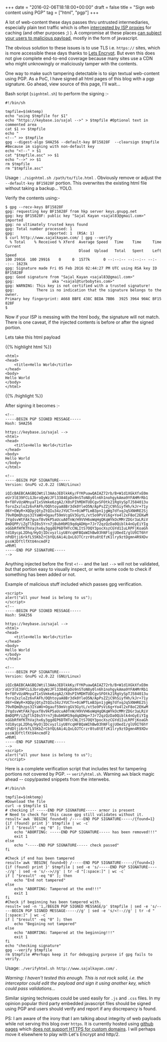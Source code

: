 +++
date = "2016-02-06T18:18:00+00:00"
draft = false
title = "Sign web content using PGP"
tag = ["html", "pgp"]
+++

A lot of web-content these days passes thru untrusted intermediaries, especially plain text traffic which is often [intercepted by ISP proxies](http://www.sajalkayan.com/4-reasons-why-i-love-my-isp.html) for caching (and other purposes ;) ). A compromise at these places [can subject your users to malicious payload](http://www.telecomasia.net/content/true-internets-proxy-compromised), mostly in the form of javascript.

The obvious solution to these issues is to use TLS i.e. `https://` sites, which is more accessible these days thanks to [Lets Encrypt](https://letsencrypt.org/). But even this does not give complete end-to-end coverage because many sites use a CDN who might unknowingly or maliciously tamper with the contents. 

One way to make such tampering detectable is to sign textual web-content using PGP. As a PoC, I have signed all html pages of this blog with a pgp signature. Go ahead, view source of this page, I'll wait...

Bash script (`signhtml.sh`) to perform the signing :-
```
#!/bin/sh

tmpfile=$(mktemp)
echo "using $tmpfile for $1"
echo "https://keybase.io/sajal -->" > $tmpfile #Optional text in commented area
cat $1 >> $tmpfile
echo "
<!--" >> $tmpfile
gpg --digest-algo SHA256 --default-key BF15828F  --clearsign $tmpfile #Because im signing with non-default key
echo "<!--" > $1
cat "$tmpfile.asc" >> $1
echo "-->" >> $1
rm $tmpfile
rm "$tmpfile.asc"

```
Usage : `./signhtml.sh /path/to/file.html` . Obviously remove or adjust the `--default-key BF15828F` portion. This overwrites the existing html file without taking a backup... YOLO.

Verify the contents using:-
```
$ gpg --recv-keys BF15828F
gpg: requesting key BF15828F from hkp server keys.gnupg.net
gpg: key BF15828F: public key "Sajal Kayan <sajal83@gmail.com>" imported
gpg: no ultimately trusted keys found
gpg: Total number processed: 1
gpg:               imported: 1  (RSA: 1)
$ curl http://www.sajalkayan.com/ | gpg --verify
  % Total    % Received % Xferd  Average Speed   Time    Time     Time  Current
                                 Dload  Upload   Total   Spent    Left  Speed
100 29916  100 29916    0     0  1577k      0 --:--:-- --:--:-- --:--:-- 1623k
gpg: Signature made Fri 05 Feb 2016 02:44:27 PM UTC using RSA key ID BF15828F
gpg: Good signature from "Sajal Kayan <sajal83@gmail.com>"
gpg:                 aka "<sajal@turbobytes.com>"
gpg: WARNING: This key is not certified with a trusted signature!
gpg:          There is no indication that the signature belongs to the owner.
Primary key fingerprint: A668 BBFE 438C BEDA 7BB6  3925 3964 90AC BF15 828F
$ 
```

Now if your ISP is messing with the html body, the signature will not match. There is one caveat, if the injected contents is before or after the signed portion.

Lets take this html payload

{{% highlight html %}}
```
<html>
<head>
	<title>Hello World</title>
</head>
<body>
Hello World
</body>
</html>
```
{{% /highlight %}}

After signing it becomes :-
```
<!--
-----BEGIN PGP SIGNED MESSAGE-----
Hash: SHA256

https://keybase.io/sajal -->
<html>
<head>
	<title>Hello World</title>
</head>
<body>
Hello World
</body>
</html>

<!--
-----BEGIN PGP SIGNATURE-----
Version: GnuPG v2.0.22 (GNU/Linux)

iQIcBAEBCAAGBQJWtil3AAoJEDlkkKy/FYKPuawQAIAZ72rb/B+W1d1XGkXfxE0m
eUr3lE39FCLGJbroQyWzJFl3384EpDo9nSToN8y0ln6h1nohgykAma9YFAHMrRb1
0+f8FvUzAMnyaT1xSVmke6zgA2/X0sPIhMDHTUDCgvSFOtk21RgVySpTJ584013u
foroZxzloZz6vFAFh/OQhtoyaA8Br3dk0YleO5N/ApPsZZjC9hSiyfHh/kJr+71y
d6Y+EWyR+XQDpjQtyZtQIu34zJYUCTn+0iWPTLmB3pn1jgWg7dfxqJq5XNHRE2Sj
79vRQmQhzps3IYaWU+Ogauf59mVcgGV3GytL/xt5o9PsVi6g+Yo4l2xF8oC2EKwM
JYqdsvWtFAk7guxf8v9kP5aUcuA0TnW/H9VVH6oWqHgQKqWYkOcMMrZDGr3aLRiV
8mDQPP/iZgTlhI0s5Yrn7jBubHbM19qdqADHp+7Jr72qzQzDa0Qiblk4nGyEiYIg
xGGbRfHfKThVajhx6y3ggdEP6DTHTcCNLItS7OQY3pocXszCGYd1IuLRPFjKoaGh
td18ycpL2Dhq/HyOjIDcvyzliyU8YcqHFBQaWIhBw03hNFlgjUOedI/glU9IT6hY
nPdDtji6rkfL55KbZrCbYQL6Ai4LQxLOJTCrzr8tu8tEfzK1lry9ztDgmn4R9XDv
pssWJDftlfXtU4ncmdF2
=MhMl
-----END PGP SIGNATURE-----
-->
```

Anything injected before the first `<!--` and the last `-->` will not be validated, but that portion easy to visually inspect, or write some code to check if something has been added or not.

Example of malicious stuff included which passes gpg verification.
```
<script>
alert("all your head is belong to us");
</script>
<!--
-----BEGIN PGP SIGNED MESSAGE-----
Hash: SHA256

https://keybase.io/sajal -->
<html>
<head>
	<title>Hello World</title>
</head>
<body>
Hello World
</body>
</html>

<!--
-----BEGIN PGP SIGNATURE-----
Version: GnuPG v2.0.22 (GNU/Linux)

iQIcBAEBCAAGBQJWtil3AAoJEDlkkKy/FYKPuawQAIAZ72rb/B+W1d1XGkXfxE0m
eUr3lE39FCLGJbroQyWzJFl3384EpDo9nSToN8y0ln6h1nohgykAma9YFAHMrRb1
0+f8FvUzAMnyaT1xSVmke6zgA2/X0sPIhMDHTUDCgvSFOtk21RgVySpTJ584013u
foroZxzloZz6vFAFh/OQhtoyaA8Br3dk0YleO5N/ApPsZZjC9hSiyfHh/kJr+71y
d6Y+EWyR+XQDpjQtyZtQIu34zJYUCTn+0iWPTLmB3pn1jgWg7dfxqJq5XNHRE2Sj
79vRQmQhzps3IYaWU+Ogauf59mVcgGV3GytL/xt5o9PsVi6g+Yo4l2xF8oC2EKwM
JYqdsvWtFAk7guxf8v9kP5aUcuA0TnW/H9VVH6oWqHgQKqWYkOcMMrZDGr3aLRiV
8mDQPP/iZgTlhI0s5Yrn7jBubHbM19qdqADHp+7Jr72qzQzDa0Qiblk4nGyEiYIg
xGGbRfHfKThVajhx6y3ggdEP6DTHTcCNLItS7OQY3pocXszCGYd1IuLRPFjKoaGh
td18ycpL2Dhq/HyOjIDcvyzliyU8YcqHFBQaWIhBw03hNFlgjUOedI/glU9IT6hY
nPdDtji6rkfL55KbZrCbYQL6Ai4LQxLOJTCrzr8tu8tEfzK1lry9ztDgmn4R9XDv
pssWJDftlfXtU4ncmdF2
=MhMl
-----END PGP SIGNATURE-----
-->
<script>
alert("all your base is belong to us");
</script>
```

Here is a complete verification script that includes test for tampering portions not covered by PGP. -- `verifyhtml.sh`. Warning `awk` black magic ahead -- copy/pasted snippets from the interwebs.

```
#!/bin/sh

tmpfile=$(mktemp)
#Download the file
curl -o $tmpfile $1
# checking if -----END PGP SIGNATURE----- armor is present
# Need to check for this cause gpg still validates without it.
result=`awk 'BEGIN{ found=0} /-----END PGP SIGNATURE-----/{found=1}  {if (found) print }' $tmpfile | wc -c`
if [ "$result" -eq "0" ]; then
	echo "ABORTING: -----END PGP SIGNATURE----- has been removed!!!"
	exit 1
else
	echo "-----END PGP SIGNATURE----- check passed"
fi

#Check if end has been tampered
result=`awk 'BEGIN{ found=0} /-----END PGP SIGNATURE-----/{found=1}  {if (found) print }' $tmpfile | sed -e 's/-----END PGP SIGNATURE-----//g' | sed -e 's/-->//g' | tr -d "[:space:]" | wc -c`
if [ "$result" -eq "0" ]; then
	echo "End not tampered"
else
	echo "ABORTING: Tampered at the end!!!"
	exit 1
fi
#Check if beginning has been tampered with.
result=`sed -n '1,/BEGIN PGP SIGNED MESSAGE/p' $tmpfile | sed -e 's/-----BEGIN PGP SIGNED MESSAGE-----//g' | sed -e 's/<!--//g' | tr -d "[:space:]" | wc -c`
if [ "$result" -eq "0" ]; then
	echo "Begining not tampered"
else
	echo "ABORTING: Tampered at the beginning!!!"
	exit 1
fi
echo "checking signature"
gpg --verify $tmpfile
rm $tmpfile #Perhaps keep it for debugging purpose if gpg fails to verify.
```
Usage: `./verifyhtml.sh http://www.sajalkayan.com/` . 

*Warning: I haven't tested this enough. This is not rock solid, i.e. the interceptor could edit the payload and sign it using another key, which could pass validations...*

Similar signing techniques could be used easily for `.js` and `.css` files. In my opinion popular third party embedded javascript files should be signed using PGP and users should verify and report if any discrepancy is found.

PS: I am aware of the irony that I am talking about integrity of web payloads while not serving this blog over `https`. It is currently hosted using [github pages](https://pages.github.com/) which [does not support HTTPS for custom domains](https://github.com/isaacs/github/issues/156). I will perhaps move it elsewhere to play with Let's Encrypt and http/2.